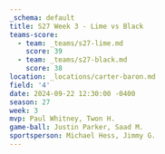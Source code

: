 ```yaml
---
_schema: default
title: S27 Week 3 - Lime vs Black
teams-score:
  - team: _teams/s27-lime.md
    score: 39
  - team: _teams/s27-black.md
    score: 38
location: _locations/carter-baron.md
field: '4'
date: 2024-09-22 12:30:00 -0400
season: 27
week: 3
mvp: Paul Whitney, Twon H.
game-ball: Justin Parker, Saad M.
sportsperson: Michael Hess, Jimmy G.
---
```

